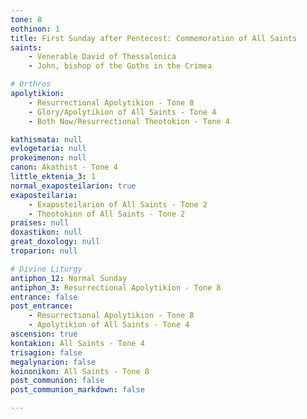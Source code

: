 ```yaml
---
tone: 8
eothinon: 1
title: First Sunday after Pentecost: Commemoration of All Saints
saints:
    - Venerable David of Thessalonica
    - John, bishop of the Goths in the Crimea

# Orthros
apolytikion:
    - Resurrectional Apolytikion - Tone 8
    - Glory/Apolytikion of All Saints - Tone 4
    - Both Now/Resurrectional Theotokion - Tone 4

kathismata: null
evlogetaria: null
prokeimenon: null
canon: Akathist - Tone 4
little_ektenia_3: 1
normal_exaposteilarion: true
exaposteilaria:
    - Exaposteilarion of All Saints - Tone 2
    - Theotokion of All Saints - Tone 2
praises: null
doxastikon: null
great_doxology: null
troparion: null

# Divine Liturgy
antiphon_12: Normal Sunday
antiphon_3: Resurrectional Apolytikion - Tone 8
entrance: false
post_entrance:
    - Resurrectional Apolytikion - Tone 8
    - Apolytikion of All Saints - Tone 4
ascension: true
kontakion: All Saints - Tone 4
trisagion: false
megalynarion: false
koinonikon: All Saints - Tone 8
post_communion: false
post_communion_markdown: false

---
```


